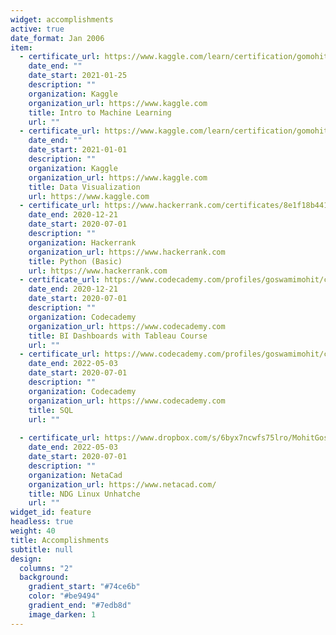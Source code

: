 ```yaml
---
widget: accomplishments
active: true
date_format: Jan 2006
item:
  - certificate_url: https://www.kaggle.com/learn/certification/gomohit/intro-to-machine-learning
    date_end: ""
    date_start: 2021-01-25
    description: ""
    organization: Kaggle
    organization_url: https://www.kaggle.com
    title: Intro to Machine Learning
    url: ""
  - certificate_url: https://www.kaggle.com/learn/certification/gomohit/data-visualization
    date_end: ""
    date_start: 2021-01-01
    description: ""
    organization: Kaggle
    organization_url: https://www.kaggle.com
    title: Data Visualization
    url: https://www.kaggle.com
  - certificate_url: https://www.hackerrank.com/certificates/8e1f18b4415a
    date_end: 2020-12-21
    date_start: 2020-07-01
    description: ""
    organization: Hackerrank
    organization_url: https://www.hackerrank.com
    title: Python (Basic)
    url: https://www.hackerrank.com
  - certificate_url: https://www.codecademy.com/profiles/goswamimohit/certificates/050d7cf465567fdd0c9abb1fbf20e269
    date_end: 2020-12-21
    date_start: 2020-07-01
    description: ""
    organization: Codecademy
    organization_url: https://www.codecademy.com
    title: BI Dashboards with Tableau Course
    url: ""
  - certificate_url: https://www.codecademy.com/profiles/goswamimohit/certificates/042a4e5884e3eb6ea1f2a12be6abb851
    date_end: 2022-05-03
    date_start: 2020-07-01
    description: ""
    organization: Codecademy
    organization_url: https://www.codecademy.com
    title: SQL
    url: ""
    
  - certificate_url: https://www.dropbox.com/s/6byx7ncwfs75lro/MohitGoswami-NDG%20Linux%20Unhatc-certificate_3.pdf?dl=0
    date_end: 2022-05-03
    date_start: 2020-07-01
    description: ""
    organization: NetaCad
    organization_url: https://www.netacad.com/
    title: NDG Linux Unhatche
    url: "" 
widget_id: feature
headless: true
weight: 40
title: Accomplishments
subtitle: null
design:
  columns: "2"
  background:
    gradient_start: "#74ce6b"
    color: "#be9494"
    gradient_end: "#7edb8d"
    image_darken: 1
---
```

